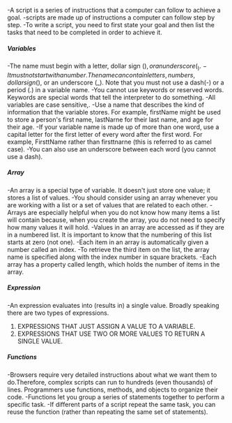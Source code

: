 
-A script is a series of instructions that a computer can follow to achieve a goal. 
-scripts are made up of instructions a computer can follow step by step.
-To write a script, you need to first state your goal and then list the tasks that need to be completed in order to achieve it. 

##### Variables #####
-The name must begin with a letter, dollar sign ($),or an underscore (_).
-It must not start with a number. 
The name can contain letters, numbers, dollar sign ($), or an underscore (_).
Note that you must not use a dash(-) or a period (.) in a variable name.
-You cannot use keywords or reserved words.
Keywords are special words that tell the interpreter to do something.
-All variables are case sensitive,.
-Use a name that describes the kind of information that the variable stores. 
For example, firstName might be used to store a person's first name, lastNarne for their last name, and age for their age. 
-If your variable name is made up of more than one word, use a capital letter for the first letter of every word after the first word. 
For example, FirsttName rather than firsttnarne (this is referred to as camel case).
-You can also use an underscore between each word (you cannot use a dash). 
##### Array #####
-An array is a special type of variable. It doesn't just store one value; it stores a list of values. 
-You should consider using an array whenever you are working with a list or a set of values that are related to each other. 
-Arrays are especially helpful when you do not know how many items a list will contain because, when you create the array, you do not need to specify how many values it will hold. 
-Values in an array are accessed as if they are in a numbered list. It is important to know that the numbering of this list starts at zero (not one). 
-Each item in an array is automatically given a number called an index.
-To retrieve the third item on the list, the array name is specified along with the index number in square brackets.
-Each array has a property called length, which holds the number of items in the array. 
##### Expression #####
-An expression evaluates into (results in) a single value. Broadly speaking there are two types of expressions. 
1. EXPRESSIONS THAT JUST ASSIGN A VALUE TO A VARIABLE. 
2. EXPRESSIONS THAT USE TWO OR MORE VALUES TO RETURN A SINGLE VALUE. 
##### Functions #####
-Browsers require very detailed instructions about what we want them to do.Therefore, complex scripts can run to hundreds (even thousands) of lines. 
Programmers use functions, methods, and objects to organize their code.
-Functions let you group a series of statements together to perform a specific task.
-If different parts of a script repeat the same task, you can reuse the function (rather than repeating the same set of statements). 
